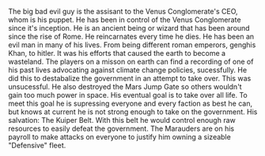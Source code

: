 The big bad evil guy is the assisant to the Venus Conglomerate's CEO, whom is his puppet. He has been in control of the Venus Conglomerate since it's inception. He is an ancient being or wizard that has been around since the rise of Rome. He reincarnates every time he dies. He has been an evil man in many of his lives. From being different roman emperors, genghis Khan, to hitler. It was his efforts that caused the earth to become a wasteland. The players on a misson on earth can find a recording of one of his past lives advocating against climate change policies, sucessfully. He did this to destabalize the government in an attempt to take over. This was unsucessful. He also destroyed the Mars Jump Gate so others wouldn't gain too much power in space. His eventual goal is to take over all life. To meet this goal he is supressing everyone and every faction as best he can, but knows at current he is not strong enough to take on the government. His salvation: The Kuiper Belt. With this belt he would control enough raw resources to easily defeat the government. The Marauders are on his payroll to make attacks on everyone to justify him owning a sizeable "Defensive" fleet.
